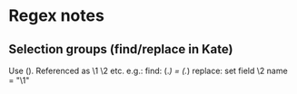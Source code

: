 # Regex notes

## Selection groups (find/replace in Kate)
Use (). Referenced as \1 \2 etc.
e.g.:
find: (.*) = (.*)
replace: set field \2 name = "\1"
